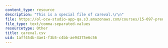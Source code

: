 ```yaml
---
content_type: resource
description: "This is a special file of careval.\r\n"
file: https://ol-ocw-studio-app-qa.s3.amazonaws.com/courses/15-097-prediction-machine-learning-and-statistics-spring-2012/1aff454b4ae1f3b5c4bbae94375e6c56_careval.csv
file_type: text/comma-separated-values
resourcetype: Other
title: careval.csv
uid: 1aff454b-4ae1-f3b5-c4bb-ae94375e6c56
---
```


